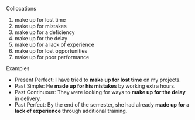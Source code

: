 Collocations

1. make up for lost time
2. make up for mistakes
3. make up for a deficiency
4. make up for the delay
5. make up for a lack of experience
6. make up for lost opportunities
7. make up for poor performance

Examples

- Present Perfect: I have tried to **make up for lost time** on my projects.
- Past Simple: He **made up for his mistakes** by working extra hours.
- Past Continuous: They were looking for ways to **make up for the delay** in delivery.
- Past Perfect: By the end of the semester, she had already **made up for a lack of experience** through additional training.